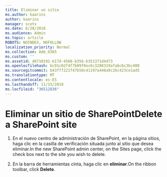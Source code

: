 ```yaml
---
title: Eliminar un sitio
ms.author: kaarins
author: kaarins
manager: scotv
ms.date: 6/28/2018
ms.audience: Admin
ms.topic: article
ROBOTS: NOINDEX, NOFOLLOW
localization_priority: Normal
ms.collection: Adm_O365
ms.custom: ''
ms.assetid: 48710191-b17d-4560-b356-b351371d4d73
ms.openlocfilehash: bc91c02f4f7b09f8ec6c3288319afa6c6c3bc400
ms.sourcegitcommit: b43f77221f47b50c41197a448a9c26c423ce1ad5
ms.translationtype: MT
ms.contentlocale: es-ES
ms.lasthandoff: 11/15/2019
ms.locfileid: "36512836"
---
```

# <a name="delete-a-sharepoint-site"></a><span data-ttu-id="c89b9-102">Eliminar un sitio de SharePoint</span><span class="sxs-lookup"><span data-stu-id="c89b9-102">Delete a SharePoint site</span></span>

1. <span data-ttu-id="c89b9-103">En el nuevo centro de administración de SharePoint, en la página sitios, haga clic en la casilla de verificación situada junto al sitio que desea eliminar.</span><span class="sxs-lookup"><span data-stu-id="c89b9-103">In the new  SharePoint admin center, on the Sites page, click the check box next to the site you wish to delete.</span></span>
    
2. <span data-ttu-id="c89b9-104">En la barra de herramientas cinta, haga clic en **eliminar**.</span><span class="sxs-lookup"><span data-stu-id="c89b9-104">On the ribbon toolbar, click **Delete**.</span></span>
    

